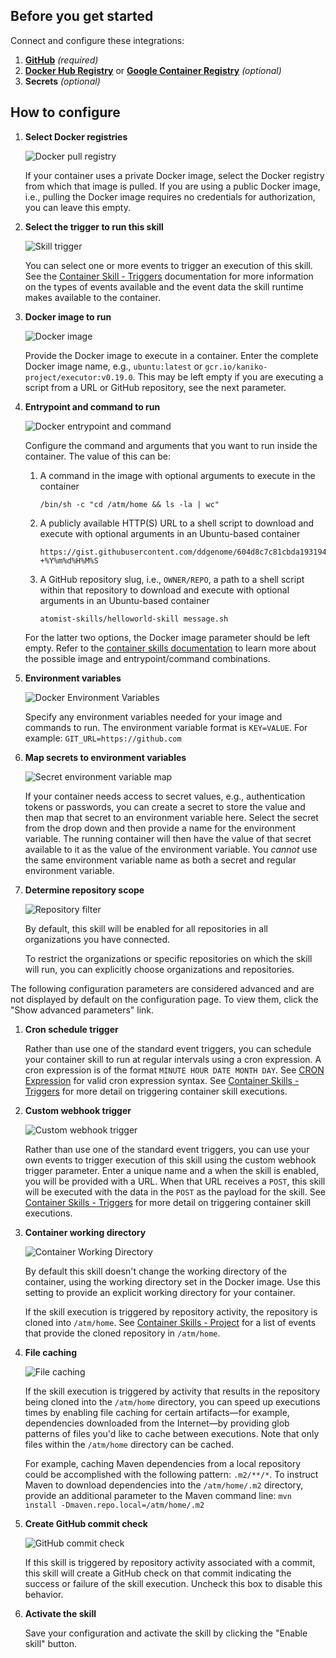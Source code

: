 ## Before you get started

Connect and configure these integrations:

1.  [**GitHub**](https://go.atomist.com/catalog/integration/github "GitHub Integration")
    _(required)_
1.  [**Docker Hub Registry**](https://go.atomist.com/catalog/integration/docker-hub "Docker Hub Registry")
    or
    [**Google Container Registry**](https://go.atomist.com/catalog/integration/google-container-registry "Google Container Registry (GCR)")
    _(optional)_
1.  **Secrets** _(optional)_

## How to configure

1.  **Select Docker registries**

    ![Docker pull registry](docs/images/docker-registries.png)

    If your container uses a private Docker image, select the Docker registry
    from which that image is pulled. If you are using a public Docker image,
    i.e., pulling the Docker image requires no credentials for authorization,
    you can leave this empty.

1.  **Select the trigger to run this skill**

    ![Skill trigger](docs/images/trigger.png)

    You can select one or more events to trigger an execution of this skill. See
    the
    [Container Skill - Triggers](https://docs.atomist.com/authoring/container-skills/#triggers)
    documentation for more information on the types of events available and the
    event data the skill runtime makes available to the container.

1.  **Docker image to run**

    ![Docker image](docs/images/docker-image.png)

    Provide the Docker image to execute in a container. Enter the complete
    Docker image name, e.g., `ubuntu:latest` or
    `gcr.io/kaniko-project/executor:v0.19.0`. This may be left empty if you are
    executing a script from a URL or GitHub repository, see the next parameter.

1.  **Entrypoint and command to run**

    ![Docker entrypoint and command](docs/images/entrypoint-command.png)

    Configure the command and arguments that you want to run inside the
    container. The value of this can be:

    1.  A command in the image with optional arguments to execute in the
        container

            /bin/sh -c "cd /atm/home && ls -la | wc"

    1.  A publicly available HTTP(S) URL to a shell script to download and
        execute with optional arguments in an Ubuntu-based container

            https://gist.githubusercontent.com/ddgenome/604d8c7c81cbda1931941560ce27ac1d/raw/6ee44891ac1616f56f94d1d0c1ab8780abf91cea/gistfile1.txt +%Y%m%d%H%M%S

    1.  A GitHub repository slug, i.e., `OWNER/REPO`, a path to a shell script
        within that repository to download and execute with optional arguments
        in an Ubuntu-based container

            atomist-skills/helloworld-skill message.sh

    For the latter two options, the Docker image parameter should be left empty.
    Refer to the
    [container skills documentation](https://docs.atomist.com/authoring/container-skills/#running-commands "Atomist Container Skills Documentation - Running Commands")
    to learn more about the possible image and entrypoint/command combinations.

1.  **Environment variables**

    ![Docker Environment Variables](docs/images/env-vars.png)

    Specify any environment variables needed for your image and commands to run.
    The environment variable format is `KEY=VALUE`. For example:
    `GIT_URL=https://github.com`

1.  **Map secrets to environment variables**

    ![Secret environment variable map](docs/images/secret-map.png)

    If your container needs access to secret values, e.g., authentication tokens
    or passwords, you can create a secret to store the value and then map that
    secret to an environment variable here. Select the secret from the drop down
    and then provide a name for the environment variable. The running container
    will then have the value of that secret available to it as the value of the
    environment variable. You _cannot_ use the same environment variable name as
    both a secret and regular environment variable.

1.  **Determine repository scope**

    ![Repository filter](docs/images/repo-filter.png)

    By default, this skill will be enabled for all repositories in all
    organizations you have connected.

    To restrict the organizations or specific repositories on which the skill
    will run, you can explicitly choose organizations and repositories.

The following configuration parameters are considered advanced and are not
displayed by default on the configuration page. To view them, click the "Show
advanced parameters" link.

1.  **Cron schedule trigger**

    <!-- ![Cron schedule trigger](docs/images/cron-schedule.png) -->

    Rather than use one of the standard event triggers, you can schedule your
    container skill to run at regular intervals using a cron expression. A cron
    expression is of the format `MINUTE HOUR DATE MONTH DAY`. See
    [CRON Expression](https://en.wikipedia.org/wiki/Cron#CRON_expression) for
    valid cron expression syntax. See
    [Container Skills - Triggers](https://docs.atomist.com/authoring/container-skills/#triggers)
    for more detail on triggering container skill executions.

1.  **Custom webhook trigger**

    ![Custom webhook trigger](docs/images/custom-webhook.png)

    Rather than use one of the standard event triggers, you can use your own
    events to trigger execution of this skill using the custom webhook trigger
    parameter. Enter a unique name and a when the skill is enabled, you will be
    provided with a URL. When that URL receives a `POST`, this skill will be
    executed with the data in the `POST` as the payload for the skill. See
    [Container Skills - Triggers](https://docs.atomist.com/authoring/container-skills/#triggers)
    for more detail on triggering container skill executions.

1.  **Container working directory**

    ![Container Working Directory](docs/images/working-dir.png)

    By default this skill doesn't change the working directory of the container,
    using the working directory set in the Docker image. Use this setting to
    provide an explicit working directory for your container.

    If the skill execution is triggered by repository activity, the repository
    is cloned into `/atm/home`. See
    [Container Skills - Project](https://docs.atomist.com/authoring/container-skills/#project)
    for a list of events that provide the cloned repository in `/atm/home`.

1.  **File caching**

    ![File caching](docs/images/file-cache.png)

    If the skill execution is triggered by activity that results in the
    repository being cloned into the `/atm/home` directory, you can speed up
    executions times by enabling file caching for certain artifacts&mdash;for
    example, dependencies downloaded from the Internet&mdash;by providing glob
    patterns of files you'd like to cache between executions. Note that only
    files within the `/atm/home` directory can be cached.

    For example, caching Maven dependencies from a local repository could be
    accomplished with the following pattern: `.m2/**/*`. To instruct Maven to
    download dependencies into the `/atm/home/.m2` directory, provide an
    additional parameter to the Maven command line:
    `mvn install -Dmaven.repo.local=/atm/home/.m2`

1.  **Create GitHub commit check**

    ![GitHub commit check](docs/images/commit-check.png)

    If this skill is triggered by repository activity associated with a commit,
    this skill will create a GitHub check on that commit indicating the success
    or failure of the skill execution. Uncheck this box to disable this
    behavior.

1.  **Activate the skill**

    Save your configuration and activate the skill by clicking the "Enable
    skill" button.
